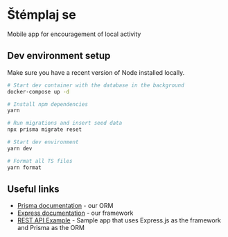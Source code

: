 # Štémplaj se

Mobile app for encouragement of local activity

## Dev environment setup

Make sure you have a recent version of Node installed locally.

```bash
# Start dev container with the database in the background
docker-compose up -d

# Install npm dependencies
yarn

# Run migrations and insert seed data
npx prisma migrate reset

# Start dev environment
yarn dev

# Format all TS files
yarn format
```

## Useful links

- [Prisma documentation](https://www.prisma.io/) - our ORM
- [Express documentation](https://expressjs.com/) - our framework
- [REST API Example](https://github.com/prisma/prisma-examples/tree/latest/typescript/rest-express) - Sample app that uses Express.js as the framework and Prisma as the ORM
